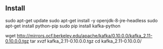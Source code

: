 
Install
-------

sudo apt-get update
sudo apt-get install -y openjdk-8-jre-headless
sudo apt-get install python-pip
sudo pip install kafka-python
   
   
wget http://mirrors.ocf.berkeley.edu/apache/kafka/0.10.0.0/kafka_2.11-0.10.0.0.tgz
tar xvzf kafka_2.11-0.10.0.0.tgz 
cd kafka_2.11-0.10.0.0/


